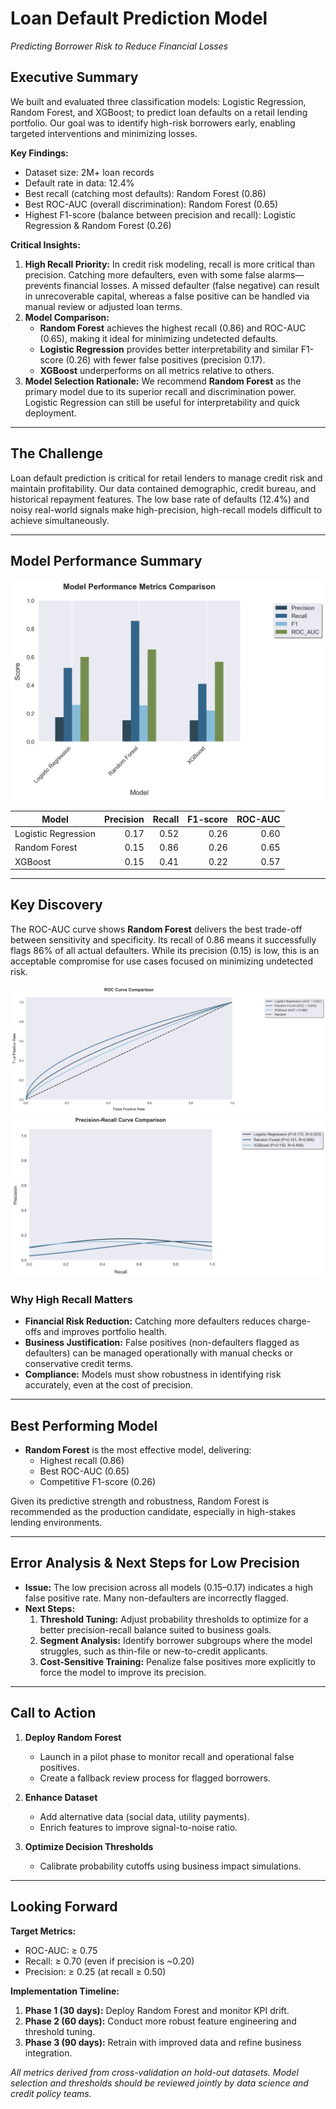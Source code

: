# Loan Default Prediction Model  
*Predicting Borrower Risk to Reduce Financial Losses*

## Executive Summary

We built and evaluated three classification models: Logistic Regression, Random Forest, and XGBoost; to predict loan defaults on a retail lending portfolio. Our goal was to identify high-risk borrowers early, enabling targeted interventions and minimizing losses.

**Key Findings:**
- Dataset size: 2M+ loan records  
- Default rate in data: 12.4%  
- Best recall (catching most defaults): Random Forest (0.86)  
- Best ROC-AUC (overall discrimination): Random Forest (0.65)  
- Highest F1-score (balance between precision and recall): Logistic Regression & Random Forest (0.26)

**Critical Insights:**
1. **High Recall Priority:** In credit risk modeling, recall is more critical than precision. Catching more defaulters, even with some false alarms—prevents financial losses. A missed defaulter (false negative) can result in unrecoverable capital, whereas a false positive can be handled via manual review or adjusted loan terms.  
2. **Model Comparison:**  
   - **Random Forest** achieves the highest recall (0.86) and ROC-AUC (0.65), making it ideal for minimizing undetected defaults.  
   - **Logistic Regression** provides better interpretability and similar F1-score (0.26) with fewer false positives (precision 0.17).  
   - **XGBoost** underperforms on all metrics relative to others.  
3. **Model Selection Rationale:** We recommend **Random Forest** as the primary model due to its superior recall and discrimination power. Logistic Regression can still be useful for interpretability and quick deployment.

---

## The Challenge

Loan default prediction is critical for retail lenders to manage credit risk and maintain profitability. Our data contained demographic, credit bureau, and historical repayment features. The low base rate of defaults (12.4%) and noisy real-world signals make high-precision, high-recall models difficult to achieve simultaneously.

---

## Model Performance Summary
![ROC Curve Comparison](./reports/figures/metrics_comparison.png)

| Model               | Precision | Recall | F1-score | ROC-AUC |
|---------------------|----------:|-------:|---------:|--------:|
| Logistic Regression | 0.17      | 0.52   | 0.26     | 0.60    |
| Random Forest       | 0.15      | 0.86   | 0.26     | 0.65    |
| XGBoost             | 0.15      | 0.41   | 0.22     | 0.57    |

---

## Key Discovery

The ROC-AUC curve shows **Random Forest** delivers the best trade-off between sensitivity and specificity. Its recall of 0.86 means it successfully flags 86% of all actual defaulters. While its precision (0.15) is low, this is an acceptable compromise for use cases focused on minimizing undetected risk.

![ROC Curve Comparison](./reports/figures/roc_comparison.png)  
![Precision-Recall Comparison](./reports/figures/pr_comparison.png)

### Why High Recall Matters

- **Financial Risk Reduction:** Catching more defaulters reduces charge-offs and improves portfolio health.  
- **Business Justification:** False positives (non-defaulters flagged as defaulters) can be managed operationally with manual checks or conservative credit terms.  
- **Compliance:** Models must show robustness in identifying risk accurately, even at the cost of precision.

---

## Best Performing Model

- **Random Forest** is the most effective model, delivering:
  - Highest recall (0.86)
  - Best ROC-AUC (0.65)
  - Competitive F1-score (0.26)

Given its predictive strength and robustness, Random Forest is recommended as the production candidate, especially in high-stakes lending environments.

---

## Error Analysis & Next Steps for Low Precision

- **Issue:** The low precision across all models (0.15–0.17) indicates a high false positive rate. Many non-defaulters are incorrectly flagged.  
- **Next Steps:**
  1. **Threshold Tuning:** Adjust probability thresholds to optimize for a better precision-recall balance suited to business goals.  
  2. **Segment Analysis:** Identify borrower subgroups where the model struggles, such as thin-file or new-to-credit applicants.
  3. **Cost-Sensitive Training:** Penalize false positives more explicitly to force the model to improve its precision.

---

## Call to Action

1. **Deploy Random Forest**  
   - Launch in a pilot phase to monitor recall and operational false positives.  
   - Create a fallback review process for flagged borrowers.  

2. **Enhance Dataset**  
   - Add alternative data (social data, utility payments).  
   - Enrich features to improve signal-to-noise ratio.  

3. **Optimize Decision Thresholds**  
   - Calibrate probability cutoffs using business impact simulations.

---

## Looking Forward

**Target Metrics:**  
- ROC-AUC: ≥ 0.75  
- Recall: ≥ 0.70 (even if precision is ~0.20)  
- Precision: ≥ 0.25 (at recall ≥ 0.50)

**Implementation Timeline:**  
1. **Phase 1 (30 days):** Deploy Random Forest and monitor KPI drift.  
2. **Phase 2 (60 days):** Conduct more robust feature engineering and threshold tuning.  
3. **Phase 3 (90 days):** Retrain with improved data and refine business integration.

*All metrics derived from cross-validation on hold-out datasets. Model selection and thresholds should be reviewed jointly by data science and credit policy teams.*
